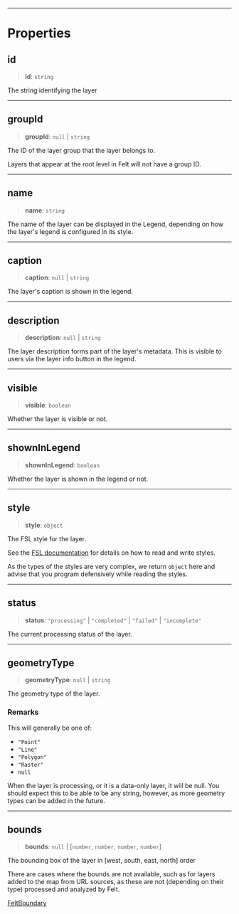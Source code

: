 ***

# Properties

## id

> **id**: `string`

The string identifying the layer

***

## groupId

> **groupId**: `null` | `string`

The ID of the layer group that the layer belongs to.

Layers that appear at the root level in Felt will not have a group ID.

***

## name

> **name**: `string`

The name of the layer can be displayed in the Legend, depending
on how the layer's legend is configured in its style.

***

## caption

> **caption**: `null` | `string`

The layer's caption is shown in the legend.

***

## description

> **description**: `null` | `string`

The layer description forms part of the layer's metadata. This is visible
to users via the layer info button in the legend.

***

## visible

> **visible**: `boolean`

Whether the layer is visible or not.

***

## shownInLegend

> **shownInLegend**: `boolean`

Whether the layer is shown in the legend or not.

***

## style

> **style**: `object`

The FSL style for the layer.

See the [FSL documentation](https://developers.felt.com/felt-style-language) for details
on how to read and write styles.

As the types of the styles are very complex, we return `object` here and advise that you
program defensively while reading the styles.

***

## status

> **status**: `"processing"` | `"completed"` | `"failed"` | `"incomplete"`

The current processing status of the layer.

***

## geometryType

> **geometryType**: `null` | `string`

The geometry type of the layer.

### Remarks

This will generally be one of:

* `"Point"`
* `"Line"`
* `"Polygon"`
* `"Raster"`
* `null`

When the layer is processing, or it is a data-only layer, it will be null. You should
expect this to be able to be any string, however, as more geometry types can be added
in the future.

***

## bounds

> **bounds**: `null` | \[`number`, `number`, `number`, `number`]

The bounding box of the layer in \[west, south, east, north] order

There are cases where the bounds are not available, such as for layers added to the map
from URL sources, as these are not (depending on their type) processed and analyzed by
Felt.

[FeltBoundary](../Shared/FeltBoundary.md)
